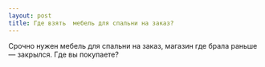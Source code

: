 ```yaml
---
layout: post 
title: Где взять  мебель для спальни на заказ? 
--- 
```

Срочно нужен  мебель для спальни на заказ, магазин где брала раньше — закрылся. Где вы покупаете?
